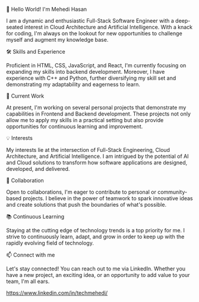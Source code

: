 👋 Hello World! I'm Mehedi Hasan

I am a dynamic and enthusiastic Full-Stack Software Engineer with a deep-seated interest in Cloud Architecture and Artificial Intelligence. With a knack for coding, I'm always on the lookout for new opportunities to challenge myself and augment my knowledge base.

🛠️ Skills and Experience

Proficient in HTML, CSS, JavaScript, and React, I'm currently focusing on expanding my skills into backend development. Moreover, I have experience with C++ and Python, further diversifying my skill set and demonstrating my adaptability and eagerness to learn.

🚀 Current Work

At present, I'm working on several personal projects that demonstrate my capabilities in Frontend and Backend development. These projects not only allow me to apply my skills in a practical setting but also provide opportunities for continuous learning and improvement.

💡 Interests

My interests lie at the intersection of Full-Stack Engineering, Cloud Architecture, and Artificial Intelligence. I am intrigued by the potential of AI and Cloud solutions to transform how software applications are designed, developed, and delivered.

👥 Collaboration

Open to collaborations, I'm eager to contribute to personal or community-based projects. I believe in the power of teamwork to spark innovative ideas and create solutions that push the boundaries of what's possible.

📚 Continuous Learning

Staying at the cutting edge of technology trends is a top priority for me. I strive to continuously learn, adapt, and grow in order to keep up with the rapidly evolving field of technology.

📫 Connect with me

Let's stay connected! You can reach out to me via LinkedIn. Whether you have a new project, an exciting idea, or an opportunity to add value to your team, I'm all ears.

https://www.linkedin.com/in/techmehedi/

<!---
ecommehedi/ecommehedi is a ✨ special ✨ repository because its `README.md` (this file) appears on your GitHub profile.
You can click the Preview link to take a look at your changes.
--->
